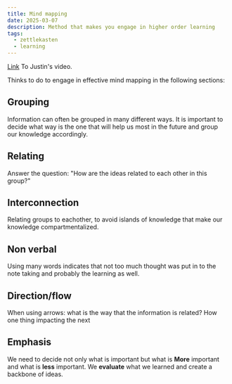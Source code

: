```yaml
---
title: Mind mapping
date: 2025-03-07
description: Method that makes you engage in higher order learning
tags:
  - zettlekasten
  - learning
---
```

[Link](https://m.youtube.com/watch?v=Grd7K7bJVWg) To Justin's video.

Thinks to do to engage in effective mind mapping in the following sections:

## Grouping 

Information can often be grouped in many different ways. It is important to decide what way is the one that will help us most in the future and group our knowledge accordingly. 

## Relating

Answer the question: "How are the ideas related to each other in this group?"
## Interconnection

Relating groups to eachother, to avoid islands of knowledge that make our knowledge compartmentalized. 

## Non verbal

Using many words indicates that not too much thought was put in to the note taking and probably the learning as well.

## Direction/flow

When using arrows: what is the way that the information is related? How one thing impacting the next

## Emphasis 

We need to decide not only what is important but what is **More** important and what is **less** important. We **evaluate** what we learned and create a backbone of ideas.
